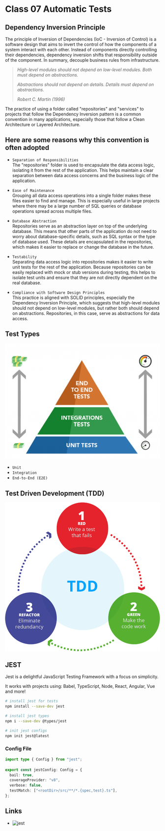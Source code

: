 # Class 07 Automatic Tests

## Dependency Inversion Principle

The principle of Inversion of Dependencies (IoC - Inversion of Control) is a software design that aims to invert the control of how the components of a system interact with each other. Instead of components directly controlling their dependencies, dependency inversion shifts that responsibility outside of the component. In summary, decouple business rules from infrastructure.

> _High-level modules should not depend on low-level modules. Both must depend on abstractions._
>
> _Abstractions should not depend on details. Details must depend on abstractions._
>
> _Robert C. Martin (1996)_

The practice of using a folder called "repositories" and "services" to projects that follow the Dependency Inversion pattern is a common convention in many applications, especially those that follow a Clean Architecture or Layered Architecture.

## Here are some reasons why this convention is often adopted

- `Separation of Responsibilities`  
  The "repositories" folder is used to encapsulate the data access logic, isolating it from the rest of the application. This helps maintain a clear separation between data access concerns and the business logic of the application.

- `Ease of Maintenance`  
  Grouping all data access operations into a single folder makes these files easier to find and manage. This is especially useful in large projects where there may be a large number of SQL queries or database operations spread across multiple files.

- `Database Abstraction`  
  Repositories serve as an abstraction layer on top of the underlying database. This means that other parts of the application do not need to worry about database-specific details, such as SQL syntax or the type of database used. These details are encapsulated in the repositories, which makes it easier to replace or change the database in the future.

- `Testability`  
  Separating data access logic into repositories makes it easier to write unit tests for the rest of the application. Because repositories can be easily replaced with mock or stub versions during testing, this helps to isolate test units and ensure that they are not directly dependent on the real database.

- `Compliance with Software Design Principles`  
  This practice is aligned with SOLID principles, especially the Dependency Inversion Principle, which suggests that high-level modules should not depend on low-level modules, but rather both should depend on abstractions. Repositories, in this case, serve as abstractions for data access.

## Test Types

![pyramid-tests](../documents/pyramid-tests.png)

- `Unit`
- `Integration`
- `End-to-End (E2E)`

## Test Driven Development (TDD)

![TDD](../documents/tdd.png)

## JEST

Jest is a delightful JavaScript Testing Framework with a focus on simplicity.

It works with projects using: Babel, TypeScript, Node, React, Angular, Vue and more!

```bash
# install jest for tests
npm install --save-dev jest
```

```bash
# install jest types
npm i --save-dev @types/jest
```

```bash
# init jest configs
npm init jest@latest
```

### Config File

```ts
import type { Config } from "jest";

export const jestConfig: Config = {
  bail: true,
  coverageProvider: "v8",
  verbose: false,
  testMatch: ["<rootDir>/src/**/*.{spec,test}.ts"],
};
```

## Links

- ![jest](https://jestjs.io/)
